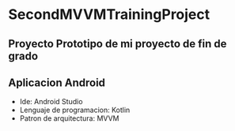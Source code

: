 # SecondMVVMTrainingProject
## Proyecto Prototipo de mi proyecto de fin de grado
## Aplicacion Android
- Ide: Android Studio
- Lenguaje de programacion: Kotlin
- Patron de arquitectura: MVVM

